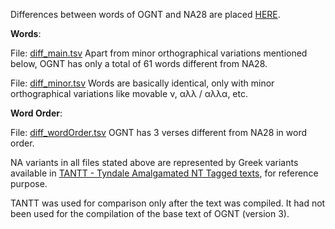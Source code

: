 Differences between words of OGNT and NA28 are placed <a href='https://github.com/eliranwong/OpenGNT/blob/master/mapping_BGB/compare_OGNT_NA28/Readme.md'>HERE</a>.

<b>Words</b>:

File: <a href='https://github.com/eliranwong/OpenGNT/blob/master/mapping_BGB/compare_OGNT_NA28/diff_main.tsv'>diff_main.tsv</a>
Apart from minor orthographical variations mentioned below, OGNT has only a total of 61 words different from NA28.

File: <a href='https://github.com/eliranwong/OpenGNT/blob/master/mapping_BGB/compare_OGNT_NA28/diff_minor.tsv'>diff_minor.tsv</a>
Words are basically identical, only with minor orthographical variations like movable ν, αλλ / αλλα, etc.

<b>Word Order</b>:

File: <a href='https://github.com/eliranwong/OpenGNT/blob/master/mapping_BGB/compare_OGNT_NA28/diff_wordOrder.tsv'>diff_wordOrder.tsv</a>
OGNT has 3 verses different from NA28 in word order.

NA variants in all files stated above are represented by Greek variants available in <a href='https://github.com/tyndale/STEPBible-Data/blob/master/TANTT%20-%20Tyndale%20Amalgamated%20NT%20Tagged%20texts.txt'>TANTT - Tyndale Amalgamated NT Tagged texts</a>, for reference purpose.

TANTT was used for comparison only after the text was compiled.  It had not been used for the compilation of the base text of OGNT (version 3).
